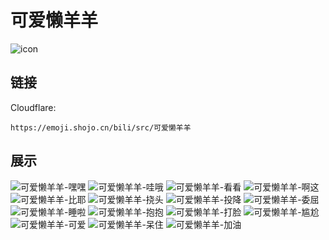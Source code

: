 # 可爱懒羊羊
![icon](https://emoji.shojo.cn/bili/src/可爱懒羊羊/icon.png)
## 链接
Cloudflare:
```
https://emoji.shojo.cn/bili/src/可爱懒羊羊
```
## 展示
![可爱懒羊羊-嘿嘿](https://emoji.shojo.cn/bili/src/可爱懒羊羊/可爱懒羊羊-嘿嘿.png)
![可爱懒羊羊-哇哦](https://emoji.shojo.cn/bili/src/可爱懒羊羊/可爱懒羊羊-哇哦.png)
![可爱懒羊羊-看看](https://emoji.shojo.cn/bili/src/可爱懒羊羊/可爱懒羊羊-看看.png)
![可爱懒羊羊-啊这](https://emoji.shojo.cn/bili/src/可爱懒羊羊/可爱懒羊羊-啊这.png)
![可爱懒羊羊-比耶](https://emoji.shojo.cn/bili/src/可爱懒羊羊/可爱懒羊羊-比耶.png)
![可爱懒羊羊-挠头](https://emoji.shojo.cn/bili/src/可爱懒羊羊/可爱懒羊羊-挠头.png)
![可爱懒羊羊-投降](https://emoji.shojo.cn/bili/src/可爱懒羊羊/可爱懒羊羊-投降.png)
![可爱懒羊羊-委屈](https://emoji.shojo.cn/bili/src/可爱懒羊羊/可爱懒羊羊-委屈.png)
![可爱懒羊羊-睡啦](https://emoji.shojo.cn/bili/src/可爱懒羊羊/可爱懒羊羊-睡啦.png)
![可爱懒羊羊-抱抱](https://emoji.shojo.cn/bili/src/可爱懒羊羊/可爱懒羊羊-抱抱.png)
![可爱懒羊羊-打脸](https://emoji.shojo.cn/bili/src/可爱懒羊羊/可爱懒羊羊-打脸.png)
![可爱懒羊羊-尴尬](https://emoji.shojo.cn/bili/src/可爱懒羊羊/可爱懒羊羊-尴尬.png)
![可爱懒羊羊-可爱](https://emoji.shojo.cn/bili/src/可爱懒羊羊/可爱懒羊羊-可爱.png)
![可爱懒羊羊-呆住](https://emoji.shojo.cn/bili/src/可爱懒羊羊/可爱懒羊羊-呆住.png)
![可爱懒羊羊-加油](https://emoji.shojo.cn/bili/src/可爱懒羊羊/可爱懒羊羊-加油.png)
